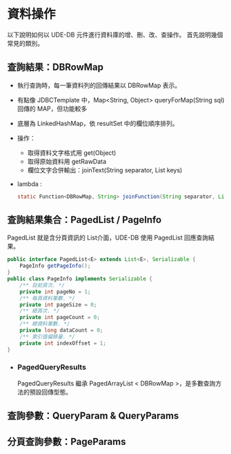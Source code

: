 # 資料操作

以下說明如何以 UDE-DB 元件進行資料庫的增、刪、改、查操作。
首先說明幾個常見的類別。

## 查詢結果：DBRowMap 

* 執行查詢時，每一筆資料列的回傳結果以 DBRowMap 表示。
* 有點像 JDBCTemplate 中，Map<String, Object> queryForMap(String sql) 回傳的 MAP，但功能較多
* 底層為 LinkedHashMap，依 resultSet 中的欄位順序排列。
* 操作：
  * 取得資料文字格式用 get(Object)
  * 取得原始資料用 getRawData
  * 欄位文字合併輸出：joinText(String separator, List<String> keys)
  
  
* lambda :

  ``` java
  static Function<DBRowMap, String> joinFunction(String separator, List<String> keys)
  ```
  
## 查詢結果集合：PagedList / PageInfo

PagedList 就是含分頁資訊的 List介面，UDE-DB 使用 PagedList 回應查詢結果。

``` java
public interface PagedList<E> extends List<E>, Serializable {
    PageInfo getPageInfo();
}
public class PageInfo implements Serializable {
    /** 目前頁次. */
    private int pageNo = 1;
    /** 每頁資料筆數. */
    private int pageSize = 0;
    /** 緦頁次. */
    private int pageCount = 0;
    /** 總資料筆數. */
    private long dataCount = 0;
    /** 索引值偏移量. */
    private int indexOffset = 1;
}
```

* ### PagedQueryResults 

  PagedQueryResults 繼承 PagedArrayList < DBRowMap \>，是多數查詢方法的預設回傳型態。
  
## 查詢參數：QueryParam & QueryParams
## 分頁查詢參數：PageParams






